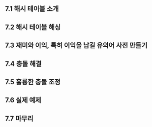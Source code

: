 ## 7.1 해시 테이블 소개
## 7.2 해시 테이블 해싱
## 7.3 재미와 이익, 특히 이익을 남길 유의어 사전 만들기
## 7.4 충돌 해결
## 7.5 훌륭한 충돌 조정
## 7.6 실제 예제 
## 7.7 마무리